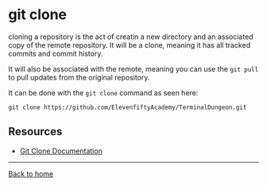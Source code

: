 # git clone

cloning a repository is the act of creatin a new directory and an associated copy of the remote repository.  It will be a clone, meaning it has all tracked commits and commit history.

It will also be associated with the remote, meaning you can use the `git pull` to pull updates from the original repository.

It can be done with the `git clone` command as seen here:
```
git clone https://github.com/ElevenfiftyAcademy/TerminalDungeon.git
```

## Resources 

- [Git Clone Documentation](https://git-scm.com/docs/git-clone)

---

[Back to home](../README.md)
